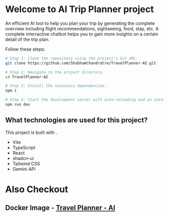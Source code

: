 # Welcome to AI Trip Planner project
An efficient AI tool to help you plan your trip by generating the complete overview including flight recommendations, sightseeing, food, stay, etc. A complete interractive chatbot helps you to gain more insights on a certain detail of the trip plan.

Follow these steps:

```sh
# Step 1: Clone the repository using the project's Git URL.
git clone https://github.com/ShubhamChandratre/TravelPlanner-AI.git

# Step 2: Navigate to the project directory.
cd TravelPlanner-AI

# Step 3: Install the necessary dependencies.
npm i

# Step 4: Start the development server with auto-reloading and an instant preview.
npm run dev
```


## What technologies are used for this project?

This project is built with .

- Vite
- TypeScript
- React
- shadcn-ui
- Tailwind CSS
- Gemini API

# Also Checkout
## Docker Image - [Travel Planner - AI](https://hub.docker.com/r/shubhamchandratre/travelplanner-ai)

